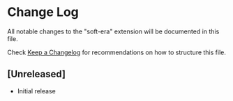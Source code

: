 # Change Log
All notable changes to the "soft-era" extension will be documented in this file.

Check [Keep a Changelog](http://keepachangelog.com/) for recommendations on how to structure this file.

## [Unreleased]
- Initial release

